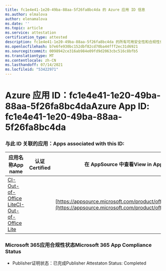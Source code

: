 ```yaml
---
title: fc1e4e41-1e20-49ba-88aa-5f26fa8bc4da 的 Azure 应用 ID 信息
ms.author: elmalova
author: elenamalova
ms.date: ''
ms.topic: article
ms.service: attestation
certification_type: attested
description: fc1e4e41-1e20-49ba-88aa-5f26fa8bc4da 的所有可用安全性和合规性信息。
ms.openlocfilehash: b7e6fe930bc152dbf82cd70ba44fff2ec31d6921
ms.sourcegitcommit: 0098942ce316ab984e09fd9d2063cbc516c8bfb5
ms.translationtype: MT
ms.contentlocale: zh-CN
ms.lasthandoff: 07/14/2021
ms.locfileid: "53422971"
---
```

# <a name="azure-app-id-fc1e4e41-1e20-49ba-88aa-5f26fa8bc4da"></a><span data-ttu-id="48d18-103">Azure 应用 ID：fc1e4e41-1e20-49ba-88aa-5f26fa8bc4da</span><span class="sxs-lookup"><span data-stu-id="48d18-103">Azure App ID: fc1e4e41-1e20-49ba-88aa-5f26fa8bc4da</span></span>


### <a name="apps-associated-with-this-id"></a><span data-ttu-id="48d18-104">与此 ID 关联的应用：</span><span class="sxs-lookup"><span data-stu-id="48d18-104">Apps associated with this ID:</span></span>
| <span data-ttu-id="48d18-105">**应用名称**</span><span class="sxs-lookup"><span data-stu-id="48d18-105">**App name**</span></span> | <span data-ttu-id="48d18-106">**认证**</span><span class="sxs-lookup"><span data-stu-id="48d18-106">**Certified**</span></span> | <span data-ttu-id="48d18-107">**在 AppSource 中查看**</span><span class="sxs-lookup"><span data-stu-id="48d18-107">**View in AppSource**</span></span> |
|-|-|-|
| [<span data-ttu-id="48d18-108">CI-Out-of-Office Lite</span><span class="sxs-lookup"><span data-stu-id="48d18-108">CI-Out-of-Office Lite</span></span>](https://docs.microsoft.com/en-us/microsoft-365-app-certification/forward/WA200002748) |  | [https://appsource.microsoft.com/product/office/WA200002748](https://appsource.microsoft.com/product/office/WA200002748) |

### <a name="microsoft-365-app-compliance-status"></a><span data-ttu-id="48d18-109">Microsoft 365应用合规性状态</span><span class="sxs-lookup"><span data-stu-id="48d18-109">Microsoft 365 App Compliance Status</span></span>
- <span data-ttu-id="48d18-110">Publisher证明状态：已完成</span><span class="sxs-lookup"><span data-stu-id="48d18-110">Publisher Attestaton Status: Completed</span></span>
